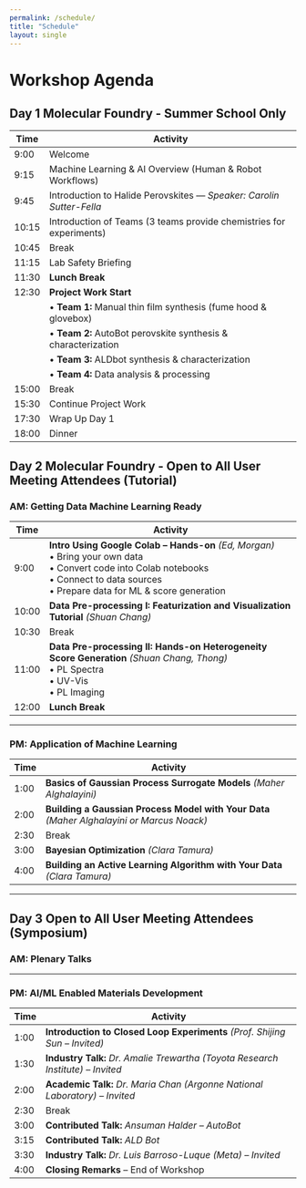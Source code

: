 ```yaml
---
permalink: /schedule/
title: "Schedule"
layout: single
---
```

# Workshop Agenda

## Day 1 Molecular Foundry - Summer School Only

| Time   | Activity                                                                 |
|--------|--------------------------------------------------------------------------|
| 9:00   | Welcome                                                                   |
| 9:15   | Machine Learning & AI Overview (Human & Robot Workflows)                 |
| 9:45   | Introduction to Halide Perovskites — *Speaker: Carolin Sutter-Fella*     |
| 10:15  | Introduction of Teams (3 teams provide chemistries for experiments)      |
| 10:45  | Break                                                                     |
| 11:15  | Lab Safety Briefing                                                       |
| 11:30  | **Lunch Break**                                                           |
| 12:30  | **Project Work Start**                                                    |
|        | • **Team 1:** Manual thin film synthesis (fume hood & glovebox)          |
|        | • **Team 2:** AutoBot perovskite synthesis & characterization            |
|        | • **Team 3:** ALDbot synthesis & characterization                         |
|        | • **Team 4:** Data analysis & processing                                  |
| 15:00  | Break                                                                     |
| 15:30  | Continue Project Work                                                     |
| 17:30  | Wrap Up Day 1                                                             |
| 18:00  | Dinner                                                                    |


## Day 2 Molecular Foundry - Open to All User Meeting Attendees (Tutorial)

### AM: Getting Data Machine Learning Ready

| Time   | Activity |
|--------|----------|
| 9:00   | **Intro Using Google Colab – Hands-on** *(Ed, Morgan)*<br>• Bring your own data<br>• Convert code into Colab notebooks<br>• Connect to data sources<br>• Prepare data for ML & score generation |
| 10:00  | **Data Pre-processing I: Featurization and Visualization Tutorial** *(Shuan Chang)* |
| 10:30  | Break |
| 11:00  | **Data Pre-processing II: Hands-on Heterogeneity Score Generation** *(Shuan Chang, Thong)*<br>• PL Spectra<br>• UV-Vis<br>• PL Imaging |
| 12:00  | **Lunch Break** |

---

### PM: Application of Machine Learning

| Time   | Activity |
|--------|----------|
| 1:00   | **Basics of Gaussian Process Surrogate Models** *(Maher Alghalayini)* |
| 2:00   | **Building a Gaussian Process Model with Your Data** *(Maher Alghalayini or Marcus Noack)* |
| 2:30   | Break |
| 3:00   | **Bayesian Optimization** *(Clara Tamura)* |
| 4:00   | **Building an Active Learning Algorithm with Your Data** *(Clara Tamura)* |

---

## Day 3 Open to All User Meeting Attendees (Symposium)

### AM: Plenary Talks

---

### PM: AI/ML Enabled Materials Development

| Time   | Activity |
|--------|----------|
| 1:00   | **Introduction to Closed Loop Experiments** *(Prof. Shijing Sun – Invited)* |
| 1:30   | **Industry Talk:** *Dr. Amalie Trewartha (Toyota Research Institute) – Invited* |
| 2:00   | **Academic Talk:** *Dr. Maria Chan (Argonne National Laboratory) – Invited* |
| 2:30   | Break |
| 3:00   | **Contributed Talk:** *Ansuman Halder – AutoBot* |
| 3:15   | **Contributed Talk:** *ALD Bot* |
| 3:30   | **Industry Talk:** *Dr. Luis Barroso-Luque (Meta) – Invited* |
| 4:00   | **Closing Remarks** – End of Workshop |

